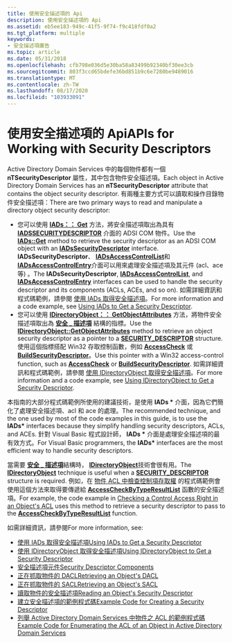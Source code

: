 ```yaml
---
title: 使用安全描述項的 Api
description: 使用安全描述項的 Api
ms.assetid: eb5ee183-949c-41f5-9f74-f9c418fdf0a2
ms.tgt_platform: multiple
keywords:
- 安全描述項廣告
ms.topic: article
ms.date: 05/31/2018
ms.openlocfilehash: cfb798e036d5e30ba58a83499b92340bf30ee3cb
ms.sourcegitcommit: 803f3ccd65bdefe36bd851b9c6e7280be9489016
ms.translationtype: MT
ms.contentlocale: zh-TW
ms.lasthandoff: 08/17/2020
ms.locfileid: "103933091"
---
```

# <a name="apis-for-working-with-security-descriptors"></a><span data-ttu-id="8b083-104">使用安全描述項的 Api</span><span class="sxs-lookup"><span data-stu-id="8b083-104">APIs for Working with Security Descriptors</span></span>

<span data-ttu-id="8b083-105">Active Directory Domain Services 中的每個物件都有一個 **nTSecurityDescriptor** 屬性，其中包含物件安全描述項。</span><span class="sxs-lookup"><span data-stu-id="8b083-105">Each object in Active Directory Domain Services has an **nTSecurityDescriptor** attribute that contains the object security descriptor.</span></span> <span data-ttu-id="8b083-106">有兩種主要方式可以讀取和操作目錄物件安全描述項：</span><span class="sxs-lookup"><span data-stu-id="8b083-106">There are two primary ways to read and manipulate a directory object security descriptor:</span></span>

-   <span data-ttu-id="8b083-107">您可以使用 [**IADs：： Get**](/windows/desktop/api/iads/nf-iads-iads-get) 方法，將安全描述項取出為具有 [**IADSSECURITYDESCRIPTOR**](/windows/desktop/api/iads/nn-iads-iadssecuritydescriptor) 介面的 ADSI COM 物件。</span><span class="sxs-lookup"><span data-stu-id="8b083-107">Use the [**IADs::Get**](/windows/desktop/api/iads/nf-iads-iads-get) method to retrieve the security descriptor as an ADSI COM object with an [**IADsSecurityDescriptor**](/windows/desktop/api/iads/nn-iads-iadssecuritydescriptor) interface.</span></span> <span data-ttu-id="8b083-108">**IADsSecurityDescriptor**、 [**IADsAccessControlList**](/windows/desktop/api/iads/nn-iads-iadsaccesscontrollist)和 [**IADsAccessControlEntry**](/windows/desktop/api/iads/nn-iads-iadsaccesscontrolentry)介面可以用來處理安全描述項及其元件 (acl、ace 等) 。</span><span class="sxs-lookup"><span data-stu-id="8b083-108">The **IADsSecurityDescriptor**, [**IADsAccessControlList**](/windows/desktop/api/iads/nn-iads-iadsaccesscontrollist), and [**IADsAccessControlEntry**](/windows/desktop/api/iads/nn-iads-iadsaccesscontrolentry) interfaces can be used to handle the security descriptor and its components (ACLs, ACEs, and so on).</span></span> <span data-ttu-id="8b083-109">如需詳細資訊和程式碼範例，請參閱 [使用 IADs 取得安全描述項](using-iads-to-get-a-security-descriptor.md)。</span><span class="sxs-lookup"><span data-stu-id="8b083-109">For more information and a code example, see [Using IADs to Get a Security Descriptor](using-iads-to-get-a-security-descriptor.md).</span></span>
-   <span data-ttu-id="8b083-110">您可以使用 [**IDirectoryObject：： GetObjectAttributes**](/windows/desktop/api/iads/nf-iads-idirectoryobject-getobjectattributes) 方法，將物件安全描述項取出為 [**安全 \_ 描述項**](/windows/desktop/api/winnt/ns-winnt-security_descriptor) 結構的指標。</span><span class="sxs-lookup"><span data-stu-id="8b083-110">Use the [**IDirectoryObject::GetObjectAttributes**](/windows/desktop/api/iads/nf-iads-idirectoryobject-getobjectattributes) method to retrieve an object security descriptor as a pointer to a [**SECURITY\_DESCRIPTOR**](/windows/desktop/api/winnt/ns-winnt-security_descriptor) structure.</span></span> <span data-ttu-id="8b083-111">使用這個指標搭配 Win32 存取控制函數，例如 [**AccessCheck**](/windows/desktop/api/securitybaseapi/nf-securitybaseapi-accesscheck) 或 [**BuildSecurityDescriptor**](/windows/desktop/api/aclapi/nf-aclapi-buildsecuritydescriptora)。</span><span class="sxs-lookup"><span data-stu-id="8b083-111">Use this pointer with a Win32 access-control function, such as [**AccessCheck**](/windows/desktop/api/securitybaseapi/nf-securitybaseapi-accesscheck) or [**BuildSecurityDescriptor**](/windows/desktop/api/aclapi/nf-aclapi-buildsecuritydescriptora).</span></span> <span data-ttu-id="8b083-112">如需詳細資訊和程式碼範例，請參閱 [使用 IDirectoryObject 取得安全描述項](using-idirectoryobject-to-get-a-security-descriptor.md)。</span><span class="sxs-lookup"><span data-stu-id="8b083-112">For more information and a code example, see [Using IDirectoryObject to Get a Security Descriptor](using-idirectoryobject-to-get-a-security-descriptor.md).</span></span>

<span data-ttu-id="8b083-113">本指南的大部分程式碼範例所使用的建議技術，是使用 **IADs \*** 介面，因為它們簡化了處理安全描述項、acl 和 ace 的處理。</span><span class="sxs-lookup"><span data-stu-id="8b083-113">The recommended technique, and the one used by most of the code examples in this guide, is to use the **IADs\*** interfaces because they simplify handling security descriptors, ACLs, and ACEs.</span></span> <span data-ttu-id="8b083-114">針對 Visual Basic 程式設計師， **IADs \*** 介面是處理安全描述項的最有效方式。</span><span class="sxs-lookup"><span data-stu-id="8b083-114">For Visual Basic programmers, the **IADs\*** interfaces are the most efficient way to handle security descriptors.</span></span>

<span data-ttu-id="8b083-115">當需要 [**安全 \_ 描述項**](/windows/desktop/api/winnt/ns-winnt-security_descriptor)結構時， [**IDirectoryObject**](/windows/desktop/api/iads/nn-iads-idirectoryobject)技術會很有用。</span><span class="sxs-lookup"><span data-stu-id="8b083-115">The [**IDirectoryObject**](/windows/desktop/api/iads/nn-iads-idirectoryobject) technique is useful when a [**SECURITY\_DESCRIPTOR**](/windows/desktop/api/winnt/ns-winnt-security_descriptor) structure is required.</span></span> <span data-ttu-id="8b083-116">例如，在 [物件 ACL 中檢查控制項存取權](checking-a-control-access-right-in-an-objectampaposs-acl.md) 的程式碼範例會使用這個方法來取得要傳遞給 [**AccessCheckByTypeResultList**](/windows/desktop/api/securitybaseapi/nf-securitybaseapi-accesscheckbytyperesultlist) 函數的安全描述項。</span><span class="sxs-lookup"><span data-stu-id="8b083-116">For example, the code example in [Checking a Control Access Right in an Object's ACL](checking-a-control-access-right-in-an-objectampaposs-acl.md) uses this method to retrieve a security descriptor to pass to the [**AccessCheckByTypeResultList**](/windows/desktop/api/securitybaseapi/nf-securitybaseapi-accesscheckbytyperesultlist) function.</span></span>

<span data-ttu-id="8b083-117">如需詳細資訊，請參閱</span><span class="sxs-lookup"><span data-stu-id="8b083-117">For more information, see:</span></span>

-   [<span data-ttu-id="8b083-118">使用 IADs 取得安全描述項</span><span class="sxs-lookup"><span data-stu-id="8b083-118">Using IADs to Get a Security Descriptor</span></span>](using-iads-to-get-a-security-descriptor.md)
-   [<span data-ttu-id="8b083-119">使用 IDirectoryObject 取得安全描述項</span><span class="sxs-lookup"><span data-stu-id="8b083-119">Using IDirectoryObject to Get a Security Descriptor</span></span>](using-idirectoryobject-to-get-a-security-descriptor.md)
-   [<span data-ttu-id="8b083-120">安全描述項元件</span><span class="sxs-lookup"><span data-stu-id="8b083-120">Security Descriptor Components</span></span>](security-descriptor-components.md)
-   [<span data-ttu-id="8b083-121">正在抓取物件的 DACL</span><span class="sxs-lookup"><span data-stu-id="8b083-121">Retrieving an Object's DACL</span></span>](retrieving-an-objectampaposs-dacl.md)
-   [<span data-ttu-id="8b083-122">正在抓取物件的 SACL</span><span class="sxs-lookup"><span data-stu-id="8b083-122">Retrieving an Object's SACL</span></span>](retrieving-an-objectampaposs-sacl.md)
-   [<span data-ttu-id="8b083-123">讀取物件的安全描述項</span><span class="sxs-lookup"><span data-stu-id="8b083-123">Reading an Object's Security Descriptor</span></span>](reading-an-objectampaposs-security-descriptor.md)
-   [<span data-ttu-id="8b083-124">建立安全描述項的範例程式碼</span><span class="sxs-lookup"><span data-stu-id="8b083-124">Example Code for Creating a Security Descriptor</span></span>](example-code-for-creating-a-security-descriptor.md)
-   [<span data-ttu-id="8b083-125">列舉 Active Directory Domain Services 中物件之 ACL 的範例程式碼</span><span class="sxs-lookup"><span data-stu-id="8b083-125">Example Code for Enumerating the ACL of an Object in Active Directory Domain Services</span></span>](example-code-for-enumerating-the-acl-of-an-active-directory-object.md)

 

 